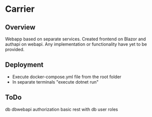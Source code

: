 # Carrier

## Overview
Webapp based on separate services.
Created frontend on Blazor and authapi on webapi.
Any implementation or functionality have yet to be provided.

## Deployment
- Execute docker-compose.yml file from the root folder
- In separate terminals "execute dotnet run"

## ToDo
db
dbwebapi
authorization
basic rest with db 
user roles
